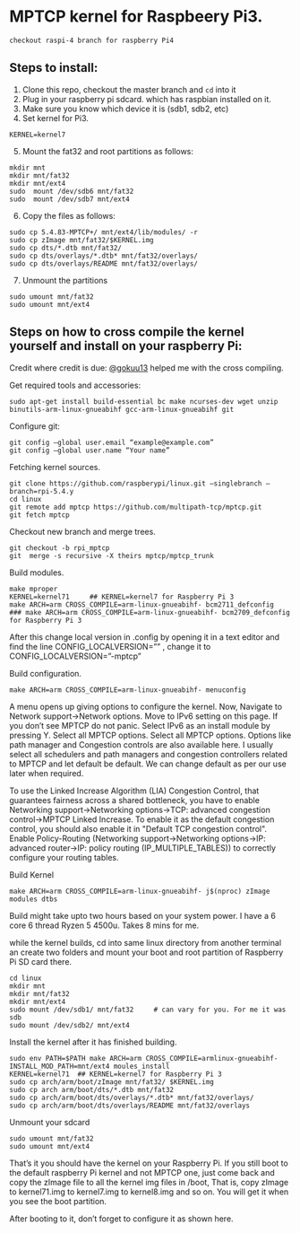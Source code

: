 # MPTCP kernel for Raspbeery Pi3.

```checkout raspi-4 branch for raspberry Pi4```


## Steps to install:
1. Clone this repo, checkout the master branch and ```cd``` into it
2. Plug in your raspberry pi sdcard. which has raspbian installed on it.
3. Make sure you know which device it is (sdb1, sdb2, etc)
4. Set kernel for Pi3.

```
KERNEL=kernel7
```

5. Mount the fat32 and root partitions as follows:

```
mkdir​ mnt
mkdir​ mnt/fat32
mkdir​ mnt/ext4
sudo​ ​ mount​ /dev/sdb6 mnt/fat32
sudo​ ​ mount​ /dev/sdb7 mnt/ext4
```

6. Copy the files as follows:

```
sudo cp 5.4.83-MPTCP+/ mnt/ext4/lib/modules/ -r
sudo cp zImage mnt/fat32/​$KERNEL​.img
sudo cp dts/*.dtb mnt/fat32/
sudo cp dts/overlays/*.dtb* mnt/fat32/overlays/
sudo cp dts/overlays/README mnt/fat32/overlays/
```

7. Unmount the partitions

```
sudo umount mnt/fat32
sudo umount mnt/ext4
```

## Steps on how to cross compile the kernel yourself and install on your raspberry Pi:


Credit where credit is due: [@gokuu13](https://github.com/gokuu13) helped me with the cross compiling.


Get required tools and accessories:

```
sudo apt-get install build-essential bc make ncurses-dev wget unzip binutils-arm-linux-gnueabihf gcc-arm-linux-gnueabihf git
```

Configure git:

```
git config –global user.email “example@example.com”
git config –global user.name “Your name”
```

Fetching kernel sources.

```
git clone https://github.com/raspberypi/linux.git –singlebranch –branch=rpi-5.4.y
cd linux
git remote add mptcp ​https://github.com/multipath-tcp/mptcp.git
git fetch mptcp
```

Checkout new branch and merge trees.

```
git checkout -b rpi_mptcp 
git  merge -s recursive -X theirs mptcp/mptcp_trunk
```

Build modules.

```
make mproper
KERNEL=kernel71     ## KERNEL=kernel7 for Raspberry Pi 3
make ARCH=arm CROSS_COMPILE=arm-linux-gnueabihf- bcm2711_defconfig   ### make ARCH=arm CROSS_COMPILE=arm-linux-gnueabihf- bcm2709_defconfig for Raspberry Pi 3
```

After this change local version in .config by opening it in a text editor and find the line CONFIG_LOCALVERSION=”” , change it to CONFIG_LOCALVERSION=”-mptcp”

Build configuration.

```
make ARCH=arm CROSS_COMPILE=arm-linux-gnueabihf- menuconfig
```

A menu opens up giving options to configure the kernel. Now, Navigate to Network support->Network options. Move to IPv6 setting on this page. If you don’t see MPTCP do not panic. Select IPv6 as an install module by pressing Y. Select all MPTCP options. Select all MPTCP options. Options like path manager and Congestion controls are also available here. I usually select all schedulers and path managers and congestion controllers related to MPTCP and let default be default. We can change default as per our use later when required.

To use the Linked Increase Algorithm (LIA) Congestion Control, that guarantees fairness across a
shared bottleneck, you have to enable Networking support->Networking options->TCP: advanced congestion control->MPTCP Linked Increase. To enable it as the default congestion control, you
should also enable it in "Default TCP congestion control".
Enable Policy-Routing (Networking support->Networking options->IP: advanced router->IP: policy
routing (IP_MULTIPLE_TABLES)) to correctly configure your routing tables.

Build Kernel

```
make ARCH=arm CROSS_COMPILE=arm-linux-gnueabihf- j$(nproc) zImage modules dtbs
```

Build might take upto two hours based on your system power. I have a 6 core 6 thread Ryzen 5 4500u. Takes 8 mins for me.


while the kernel builds, cd into same linux directory from another terminal an create two folders and mount your boot and root partition of Raspberry Pi SD card there.

```
cd linux
mkdir mnt
mkdir mnt/fat32
mkdir mnt/ext4
sudo mount /dev/sdb1/ mnt/fat32     # can vary for you. For me it was sdb
sudo mount /dev/sdb2/ mnt/ext4
```

Install the kernel after it has finished building.

```
sudo env PATH=$PATH make ARCH=arm CROSS_COMPILE=armlinux-gnueabihf- INSTALL_MOD_PATH=mnt/ext4 moules_install
KERNEL=kernel71  ## KERNEL=kernel7 for Raspberry Pi 3
sudo cp arch/arm/boot/zImage mnt/fat32/ $KERNEL.img
sudo cp arch arm/boot/dts/*.dtb mnt/fat32
sudo cp arch/arm/boot/dts/overlays/*.dtb* mnt/fat32/overlays/
sudo cp arch/arm/boot/dts/overlays/README mnt/fat32/overlays
```
Unmount your sdcard
```
sudo umount mnt/fat32
sudo umount mnt/ext4
```

That’s it you should have the kernel on your Raspberry Pi. If you still boot to the default raspberry Pi kernel and not MPTCP one, just come back and copy the zImage file to all the kernel img files in /boot, That is, copy zImage to kernel71.img to kernel7.img to kernel8.img and so on. You will get it when you see the boot partition.

After booting to it, don’t forget to configure it as shown here.
